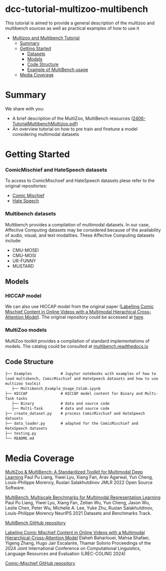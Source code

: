 # dcc-tutorial-multizoo-multibench
This tutorial is aimed to provide a general description of the multizoo and multibench sources as well as practical examples of how to use it 

- [Multizoo and Multibench Tutorial](#dcc-tutorial-multizoo-multibench)
  - [Summary](#summary)
  - [Getting Started](#getting-started)
      - [Datasets](#datasets)
      - [Models](#models)
      - [Code Structure](#code-structure)
      - [Example of MultiBench usage](https://colab.research.google.com/github/iltocl/dcc-tutorial-multizoo-multibench/blob/main/Examples/Multibench_Example_Usage_Colab.ipynb)
  - [Media Coverage](#media-coverage)

# Summary
We share with you: 
- A brief description of the MultiZoo, MultiBench resources ([2406-TutorialMultibenchMultizoo.pdf](2406-TutorialMultibenchMultizoo.pdf))
- An overview tutorial on how to pre train and finetune a model considering multimodal datasets

# Getting Started
[//]: <> (## Datasets)
### ComicMischief and HateSpeech datasets
To access to ComicMischoef and HateSpeech datasets plese refer to the original repositories:
- [Comic Mischief](https://github.com/RiTUAL-UH/Comic-Mischief-Prediction)
- [Hate Speech](https://github.com/iltocl/dcc-hsdvmi-video-dataset)
  
[//]: <> (We share with you ComicMischief and HateSpeech datasets.)
[//]: # "ComicMischief is a multimodal (audio, visual, and audio) video dataset aimed at comic mischief Binary and Multilabel (gory, slapstick, mature, sarcasm) tasks.
HateSpeech is a multimodal (audio, visual, and audio) video dataset aimed at hate speech Binary task."

[//]: # "To access them go to this [drive folder](https://drive.google.com/drive/folders/1RrPJuVRm8kxqPey37YiuRxztmP-zEyxP?usp=sharing) and create a shortcut on your drive (see figure below)."

[//]: # "![Alt text](img.png)"

[//]: # "Once you have completed the previous step, you can run the tutorial: [Example of MultiBench usage](https://colab.research.google.com/github/iltocl/dcc-tutorial-multizoo-multibench/blob/main/Examples/Multibench_Example_Usage_Colab.ipynb))"

### Multibench datasets
Multibench provides a compilation of multimodal datasets. In our case, Affective Computing datasets may be considered because of the availability of audio, visual, and text modalities. These Affective Computing datasets include:
- CMU-MOSEI
- CMU-MOSI
- UR-FUNNY
- MUSTARD

## Models
### HICCAP model
We can also use HICCAP model from the original paper ([Labelling Comic Mischief Content in Online Videos with a Multimodal Hierachical Cross-Attention Model](https://aclanthology.org/2024.lrec-main.874.pdf)). 
The original repository could be accessed at [here](https://github.com/RiTUAL-UH/Comic-Mischief-Prediction).

### MultiZoo models
MultiZoo toolkit provides a compilation of standard implementations of models. The catalog could be consulted at [multibench.readthedocs.io](https://multibench.readthedocs.io/en/latest/index.html)

## Code Structure
```
├── Examples             # Jupyter notebooks with examples of how to load multibench, ComicMischief and HateSpeech datasets and how to use multizoo toolkit
   ├── Multibench_Example_Usage_Colab.ipynb
├── HICCAP               # HICCAP model content for Binary and Multi-Task tasks
   ├── Binary            # data and source code
   ├── Multi-Task        # data and source code
├── create_dataset.py    # process ComicMischief and HateSpeech datasets
├── data_loader.py       # adapted for the ComicMischief and HateSpeech datasets 
├── testing.py
└── README.md
```

# Media Coverage
[MultiZoo & MultiBench: A Standardized Toolkit for Multimodal Deep Learning](https://www.jmlr.org/papers/volume24/22-1021/22-1021.pdf)
Paul Pu Liang, Yiwei Lyu, Xiang Fan, Arav Agarwal, Yun Cheng, Louis-Philippe Morency, Ruslan Salakhutdinov
JMLR 2022 Open Source Software.

[MultiBench: Multiscale Benchmarks for Multimodal Representation Learning](https://arxiv.org/abs/2107.07502)
Paul Pu Liang, Yiwei Lyu, Xiang Fan, Zetian Wu, Yun Cheng, Jason Wu, Leslie Chen, Peter Wu, Michelle A. Lee, Yuke Zhu, Ruslan Salakhutdinov, Louis-Philippe Morency
NeurIPS 2021 Datasets and Benchmarks Track.

[MultiBench GitHub repository](https://github.com/pliang279/MultiBench.git)

[Labeling Comic Mischief Content in Online Videos with a Multimodal Hierarchical-Cross-Attention Model](https://aclanthology.org/2024.lrec-main.874/)
Elaheh Baharlouei, Mahsa Shafaei, Yigeng Zhang, Hugo Jair Escalante, Thamar Solorio
Proceedings of the 2024 Joint International Conference on Computational Linguistics, Language Resources and Evaluation (LREC-COLING 2024)

[Comic-Mischief GitHub repository](https://github.com/RiTUAL-UH/Comic-Mischief-Prediction)

